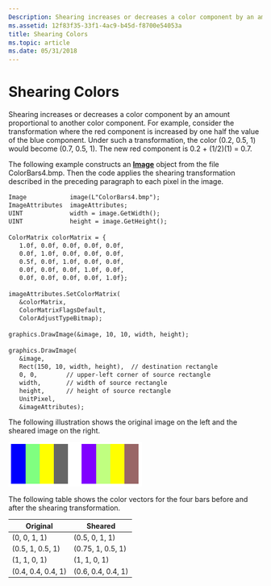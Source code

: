 ```yaml
---
Description: Shearing increases or decreases a color component by an amount proportional to another color component.
ms.assetid: 12f83f35-33f1-4ac9-b45d-f8700e54053a
title: Shearing Colors
ms.topic: article
ms.date: 05/31/2018
---
```


# Shearing Colors

Shearing increases or decreases a color component by an amount proportional to another color component. For example, consider the transformation where the red component is increased by one half the value of the blue component. Under such a transformation, the color (0.2, 0.5, 1) would become (0.7, 0.5, 1). The new red component is 0.2 + (1/2)(1) = 0.7.

The following example constructs an [**Image**](/windows/desktop/api/gdiplusheaders/nl-gdiplusheaders-image) object from the file ColorBars4.bmp. Then the code applies the shearing transformation described in the preceding paragraph to each pixel in the image.


```
Image            image(L"ColorBars4.bmp");
ImageAttributes  imageAttributes;
UINT             width = image.GetWidth();
UINT             height = image.GetHeight();

ColorMatrix colorMatrix = {
   1.0f, 0.0f, 0.0f, 0.0f, 0.0f,
   0.0f, 1.0f, 0.0f, 0.0f, 0.0f,
   0.5f, 0.0f, 1.0f, 0.0f, 0.0f,
   0.0f, 0.0f, 0.0f, 1.0f, 0.0f,
   0.0f, 0.0f, 0.0f, 0.0f, 1.0f};
   
imageAttributes.SetColorMatrix(
   &colorMatrix, 
   ColorMatrixFlagsDefault,
   ColorAdjustTypeBitmap);
   
graphics.DrawImage(&image, 10, 10, width, height);

graphics.DrawImage(
   &image, 
   Rect(150, 10, width, height),  // destination rectangle 
   0, 0,        // upper-left corner of source rectangle 
   width,       // width of source rectangle
   height,      // height of source rectangle
   UnitPixel,
   &imageAttributes);
```



The following illustration shows the original image on the left and the sheared image on the right.

![illustration showing four colored bars, then the same bars with different colors](images/colortrans6.png)

The following table shows the color vectors for the four bars before and after the shearing transformation.



| Original           | Sheared            |
|--------------------|--------------------|
| (0, 0, 1, 1)       | (0.5, 0, 1, 1)     |
| (0.5, 1, 0.5, 1)   | (0.75, 1, 0.5, 1)  |
| (1, 1, 0, 1)       | (1, 1, 0, 1)       |
| (0.4, 0.4, 0.4, 1) | (0.6, 0.4, 0.4, 1) |



 

 

 



